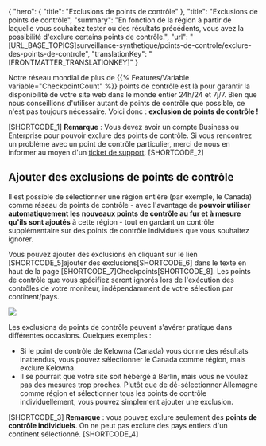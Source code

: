 {
  "hero": {
    "title": "Exclusions de points de contrôle"
  },
  "title": "Exclusions de points de contrôle",
  "summary": "En fonction de la région à partir de laquelle vous souhaitez tester ou des résultats précédents, vous avez la possibilité d'exclure certains points de contrôle.",
  "url": "[URL_BASE_TOPICS]surveillance-synthetique/points-de-controle/exclure-des-points-de-controle",
  "translationKey": "[FRONTMATTER_TRANSLATIONKEY]"
}

Notre réseau mondial de plus de {{% Features/Variable variable="CheckpointCount" %}} points de contrôle est là pour garantir la disponibilité de votre site web dans le monde entier 24h/24 et 7j/7. Bien que nous conseillions d'utiliser autant de points de contrôle que possible, ce n'est pas toujours nécessaire. Voici donc : **exclusion de points de contrôle !**

[SHORTCODE_1]
**Remarque** : Vous devez avoir un compte Business ou Enterprise pour pouvoir exclure des points de contrôle. Si vous rencontrez un problème avec un point de contrôle particulier, merci de nous en informer au moyen d'un [ticket de support]([LINK_URL_1]).
[SHORTCODE_2]

## Ajouter des exclusions de points de contrôle

Il est possible de sélectionner une région entière (par exemple, le Canada) comme réseau de points de contrôle  - avec l'avantage de **pouvoir utiliser automatiquement les nouveaux points de contrôle au fur et à mesure qu'ils sont ajoutés** à cette région - tout en gardant un contrôle supplémentaire sur des points de contrôle individuels que vous souhaitez ignorer.

Vous pouvez ajouter des exclusions en cliquant sur le lien [SHORTCODE_5]ajouter des exclusions[SHORTCODE_6] dans le texte en haut de la page [SHORTCODE_7]Checkpoints[SHORTCODE_8]. Les points de contrôle que vous spécifiez seront ignorés lors de l'exécution des contrôles de votre moniteur, indépendamment de votre sélection par continent/pays.

![]([LINK_URL_2])

Les exclusions de points de contrôle peuvent s'avérer pratique dans différentes occasions. Quelques exemples :

- Si le point de contrôle de Kelowna (Canada) vous donne des résultats inattendus, vous pouvez sélectionner le Canada comme région, mais exclure Kelowna.
- Il se pourrait que votre site soit hébergé à Berlin, mais vous ne voulez pas des mesures trop proches. Plutôt que de dé-sélectionner Allemagne comme région et sélectionner tous les points de contrôle individuellement, vous pouvez simplement ajouter une exclusion.

[SHORTCODE_3]
**Remarque** : vous pouvez exclure seulement des **points de contrôle individuels**. On ne peut pas exclure des pays entiers d'un continent sélectionné.
[SHORTCODE_4]

